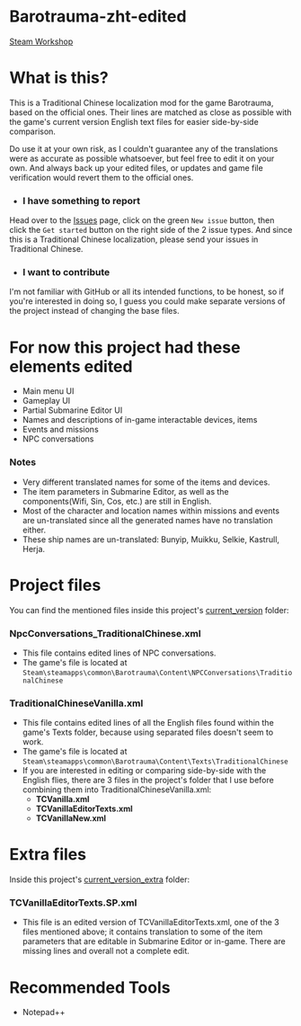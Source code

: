 # Barotrauma-zht-edited
[Steam Workshop](https://steamcommunity.com/sharedfiles/filedetails/?id=2804180128)

# What is this?
This is a Traditional Chinese localization mod for the game Barotrauma, based on the official ones. Their lines are matched as close as possible with the game's current version English text files for easier side-by-side comparison.

Do use it at your own risk, as I couldn't guarantee any of the translations were as accurate as possible whatsoever, but feel free to edit it on your own. And always back up your edited files, or updates and game file verification would revert them to the official ones.

- ### I have something to report
Head over to the [Issues](https://github.com/nokau/Barotrauma.zht.edited.mod/issues) page, click on the green `New issue` button, then click the `Get started` button on the right side of the 2 issue types. And since this is a Traditional Chinese localization, please send your issues in Traditional Chinese.

- ### I want to contribute
I'm not familiar with GitHub or all its intended functions, to be honest, so if you're interested in doing so, I guess you could make separate versions of the project instead of changing the base files.

# For now this project had these elements edited
- Main menu UI
- Gameplay UI
- Partial Submarine Editor UI
- Names and descriptions of in-game interactable devices, items
- Events and missions
- NPC conversations

### Notes
- Very different translated names for some of the items and devices.
- The item parameters in Submarine Editor, as well as the components(Wifi, Sin, Cos, etc.) are still in English.
- Most of the character and location names within missions and events are un-translated since all the generated names have no translation either.
- These ship names are un-translated: Bunyip, Muikku, Selkie, Kastrull, Herja.

# Project files
You can find the mentioned files inside this project's [current_version](./current_version) folder:
### NpcConversations_TraditionalChinese.xml
- This file contains edited lines of NPC conversations.
- The game's file is located at `Steam\steamapps\common\Barotrauma\Content\NPCConversations\TraditionalChinese`

### TraditionalChineseVanilla.xml
- This file contains edited lines of all the English files found within the game's Texts folder, because using separated files doesn't seem to work.
- The game's file is located at `Steam\steamapps\common\Barotrauma\Content\Texts\TraditionalChinese`
- If you are interested in editing or comparing side-by-side with the English flies, there are 3 files in the project's folder that I use before combining them into TraditionalChineseVanilla.xml:
  - **TCVanilla.xml**
  - **TCVanillaEditorTexts.xml**
  - **TCVanillaNew.xml**

# Extra files
Inside this project's [current_version_extra](./current_version_extra) folder:

### TCVanillaEditorTexts.SP.xml
- This file is an edited version of TCVanillaEditorTexts.xml, one of the 3 files mentioned above; it contains translation to some of the item parameters that are editable in Submarine Editor or in-game. There are missing lines and overall not a complete edit.

# Recommended Tools
- Notepad++
